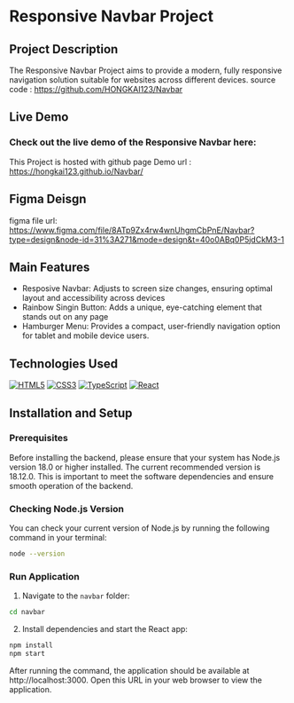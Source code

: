 # Responsive Navbar Project

## Project Description

The Responsive Navbar Project aims to provide a modern, fully responsive navigation solution suitable for websites across different devices.
source code : https://github.com/HONGKAI123/Navbar

## Live Demo

### Check out the live demo of the Responsive Navbar here:

This Project is hosted with github page
Demo url : https://hongkai123.github.io/Navbar/

## Figma Deisgn

figma file url: https://www.figma.com/file/8ATp9Zx4rw4wnUhgmCbPnE/Navbar?type=design&node-id=31%3A271&mode=design&t=40o0ABq0P5jdCkM3-1

## Main Features

- Resposive Navbar: Adjusts to screen size changes, ensuring optimal layout and accessibility across devices
- Rainbow Singin Button: Adds a unique, eye-catching element that stands out on any page
- Hamburger Menu: Provides a compact, user-friendly navigation option for tablet and mobile device users.

## Technologies Used

[![HTML5](https://img.shields.io/badge/HTML5-E34F26?style=flat&logo=html5&logoColor=white)](https://developer.mozilla.org/en-US/docs/Web/Guide/HTML/HTML5)
[![CSS3](https://img.shields.io/badge/CSS3-1572B6?style=flat&logo=css3&logoColor=white)](https://developer.mozilla.org/en-US/docs/Web/CSS)
[![TypeScript](https://img.shields.io/badge/TypeScript-3178C6?style=flat&logo=typescript&logoColor=white)](https://www.typescriptlang.org/)
[![React](https://img.shields.io/badge/React-20232A?style=flat&logo=react&logoColor=61DAFB)](https://reactjs.org/)

## Installation and Setup

### Prerequisites

Before installing the backend, please ensure that your system has Node.js version 18.0 or higher installed. The current recommended version is 18.12.0. This is important to meet the software dependencies and ensure smooth operation of the backend.

### Checking Node.js Version

You can check your current version of Node.js by running the following command in your terminal:

```bash
node --version
```

### Run Application

1. Navigate to the `navbar` folder:

```bash
cd navbar
```

2. Install dependencies and start the React app:

```bash
npm install
npm start
```

After running the command, the application should be available at http://localhost:3000. Open this URL in your web browser to view the application.
